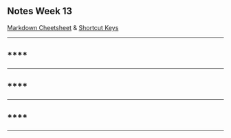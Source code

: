 ## **Notes Week 13**
[Markdown Cheetsheet](https://github.com/adam-p/markdown-here/wiki/Markdown-Cheatsheet) & [Shortcut Keys](../../shortcuts.md)

---------------------------------------------------

## ****



---------------------------------------------------

## ****



---------------------------------------------------

## ****



---------------------------------------------------

